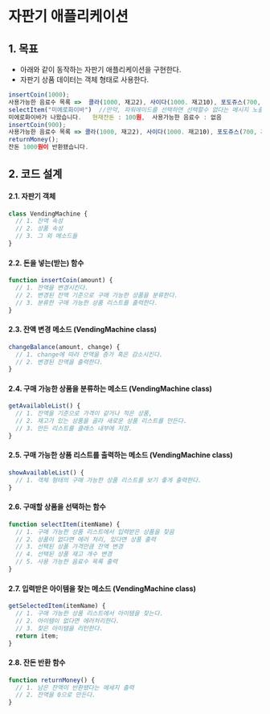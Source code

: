 자판기 애플리케이션
===
## 1. 목표
* 아래와 같이 동작하는 자판기 애플리케이션을 구현한다.
* 자판기 상품 데이터는 객체 형태로 사용한다.
```javascript
insertCoin(1000);
사용가능한 음료수 목록 =>  콜라(1000, 재고2), 사이다(1000. 재고10), 포도쥬스(700, 재고2), 딸기우유(500, 재고4), 미에로화이바(900, 재고9), 물(500, 재고10), 파워에이드(1000, 재고없음)
selectItem("미에로화이바")  //만약, 파워에이드를 선택하면 선택할수 없다는 메시지 노출. 
미에로화이바가 나왔습니다.   현재잔돈 : 100원,  사용가능한 음료수 : 없음
insertCoin(900);
사용가능한 음료수 목록 => 콜라(1000, 재고2), 사이다(1000. 재고10), 포도쥬스(700, 재고2), 딸기우유(500, 재고4), 미에로화이바(900, 재고8), 물(500, 재고10), 파워에이드(2000, 재고없음)
returnMoney();
잔돈 1000원이 반환됐습니다.
```

## 2. 코드 설계
#### 2.1. 자판기 객체
```javascript
class VendingMachine {
  // 1. 잔액 속성
  // 2. 상품 속성
  // 3. 그 외 메소드들
}
```
#### 2.2. 돈을 넣는(받는) 함수
```javascript
function insertCoin(amount) {
  // 1. 잔액을 변경시킨다.
  // 2. 변경된 잔액 기준으로 구매 가능한 상품을 분류한다.
  // 3. 분류한 구매 가능한 상품 리스트를 출력한다.
}
```
#### 2.3. 잔액 변경 메소드 (VendingMachine class)
```javascript
changeBalance(amount, change) {
  // 1. change에 따라 잔액을 증가 혹은 감소시킨다.
  // 2. 변경된 잔액을 출력한다.
}
```
#### 2.4. 구매 가능한 상품을 분류하는 메소드 (VendingMachine class)
```javascript
getAvailableList() {
  // 1. 잔액을 기준으로 가격이 같거나 적은 상품,
  // 2. 재고가 있는 상품을 골라 새로운 상품 리스트를 만든다.
  // 3. 만든 리스트를 클래스 내부에 저장.
}
```
#### 2.5. 구매 가능한 상품 리스트를 출력하는 메소드 (VendingMachine class)
```javascript
showAvailableList() {
  // 1. 객체 형태의 구매 가능한 상품 리스트를 보기 좋게 출력한다.
}
```
#### 2.6. 구매할 상품을 선택하는 함수
```javascript
function selectItem(itemName) {
  // 1. 구매 가능한 상품 리스트에서 입력받은 상품을 찾음
  // 2. 상품이 없다면 에러 처리, 있다면 상품 출력
  // 3. 선택된 상품 가격만큼 잔액 변경
  // 4. 선택된 상품 재고 개수 변경
  // 5. 사용 가능한 음료수 목록 출력
}
```
#### 2.7. 입력받은 아이템을 찾는 메소드 (VendingMachine class)
```javascript
getSelectedItem(itemName) {
  // 1. 구매 가능한 상품 리스트에서 아이템을 찾는다.
  // 2. 아이템이 없다면 에러처리한다.
  // 3. 찾은 아이템을 리턴한다.
  return item;
}
```
#### 2.8. 잔돈 반환 함수
```javascript
function returnMoney() {
  // 1. 남은 잔액이 반환됐다는 메세지 출력
  // 2. 잔액을 0으로 만든다.
}
```
